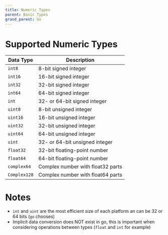 ```yaml
---
title: Numeric Types
parent: Basic Types
grand_parent: Go
---
```


# Supported Numeric Types

| Data Type  	| Description                       	|
|------------	|-----------------------------------	|
| `int8`       	| 8-bit signed integer              	|
| `int16`      	| 16-bit signed integer             	|
| `int32`      	| 32-bit signed integer             	|
| `int64`      	| 64-bit signed integer             	|
| `int`        	| 32- or 64-bit signed integer      	|
| `uint8`      	| 8-bit unsigned integer            	|
| `uint16`     	| 16-bit unsigned integer           	|
| `uint32`     	| 32-bit unsigned integer           	|
| `uint64`     	| 64-bit unsigned integer           	|
| `uint`       	| 32- or 64-bit unsigned integer    	|
| `float32`    	| 32-bit floating-point number      	|
| `float64`    	| 64-bit floating-point number      	|
| `complex64`  	| Complex number with float32 parts 	|
| `Complex128` 	| Complex number with float64 parts 	|

# Notes

- `int` and `uint` are the most efficient size of each platform an can be 32 or 64 bits (`go` chooses)
- Implicit data conversion does NOT exist in go, this is important when considering operations between types (`float` and `int` for example)